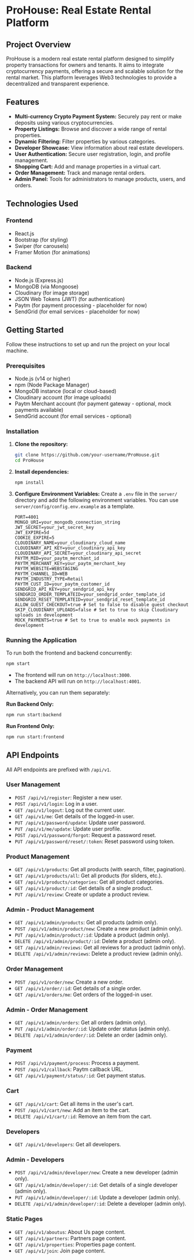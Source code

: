# ProHouse: Real Estate Rental Platform

## Project Overview

ProHouse is a modern real estate rental platform designed to simplify property transactions for owners and tenants. It aims to integrate cryptocurrency payments, offering a secure and scalable solution for the rental market. This platform leverages Web3 technologies to provide a decentralized and transparent experience.

## Features

- **Multi-currency Crypto Payment System:** Securely pay rent or make deposits using various cryptocurrencies.
- **Property Listings:** Browse and discover a wide range of rental properties.
- **Dynamic Filtering:** Filter properties by various categories.
- **Developer Showcase:** View information about real estate developers.
- **User Authentication:** Secure user registration, login, and profile management.
- **Shopping Cart:** Add and manage properties in a virtual cart.
- **Order Management:** Track and manage rental orders.
- **Admin Panel:** Tools for administrators to manage products, users, and orders.

## Technologies Used

### Frontend
- React.js
- Bootstrap (for styling)
- Swiper (for carousels)
- Framer Motion (for animations)

### Backend
- Node.js (Express.js)
- MongoDB (via Mongoose)
- Cloudinary (for image storage)
- JSON Web Tokens (JWT) (for authentication)
- Paytm (for payment processing - placeholder for now)
- SendGrid (for email services - placeholder for now)

## Getting Started

Follow these instructions to set up and run the project on your local machine.

### Prerequisites

- Node.js (v14 or higher)
- npm (Node Package Manager)
- MongoDB instance (local or cloud-based)
- Cloudinary account (for image uploads)
- Paytm Merchant account (for payment gateway - optional, mock payments available)
- SendGrid account (for email services - optional)

### Installation

1.  **Clone the repository:**
    ```bash
    git clone https://github.com/your-username/ProHouse.git
    cd ProHouse
    ```

2.  **Install dependencies:**
    ```bash
    npm install
    ```

3.  **Configure Environment Variables:**
    Create a `.env` file in the `server/` directory and add the following environment variables. You can use `server/config/config.env.example` as a template.

    ```
    PORT=4001
    MONGO_URI=your_mongodb_connection_string
    JWT_SECRET=your_jwt_secret_key
    JWT_EXPIRE=5d
    COOKIE_EXPIRE=5
    CLOUDINARY_NAME=your_cloudinary_cloud_name
    CLOUDINARY_API_KEY=your_cloudinary_api_key
    CLOUDINARY_API_SECRET=your_cloudinary_api_secret
    PAYTM_MID=your_paytm_merchant_id
    PAYTM_MERCHANT_KEY=your_paytm_merchant_key
    PAYTM_WEBSITE=WEBSTAGING
    PAYTM_CHANNEL_ID=WEB
    PAYTM_INDUSTRY_TYPE=Retail
    PAYTM_CUST_ID=your_paytm_customer_id
    SENDGRID_API_KEY=your_sendgrid_api_key
    SENDGRID_ORDER_TEMPLATEID=your_sendgrid_order_template_id
    SENDGRID_RESET_TEMPLATEID=your_sendgrid_reset_template_id
    ALLOW_GUEST_CHECKOUT=true # Set to false to disable guest checkout
    SKIP_CLOUDINARY_UPLOADS=false # Set to true to skip Cloudinary uploads in development
    MOCK_PAYMENTS=true # Set to true to enable mock payments in development
    ```

### Running the Application

To run both the frontend and backend concurrently:

```bash
npm start
```

-   The frontend will run on `http://localhost:3000`.
-   The backend API will run on `http://localhost:4001`.

Alternatively, you can run them separately:

**Run Backend Only:**
```bash
npm run start:backend
```

**Run Frontend Only:**
```bash
npm run start:frontend
```

## API Endpoints

All API endpoints are prefixed with `/api/v1`.

### User Management
-   `POST /api/v1/register`: Register a new user.
-   `POST /api/v1/login`: Log in a user.
-   `GET /api/v1/logout`: Log out the current user.
-   `GET /api/v1/me`: Get details of the logged-in user.
-   `PUT /api/v1/password/update`: Update user password.
-   `PUT /api/v1/me/update`: Update user profile.
-   `POST /api/v1/password/forgot`: Request a password reset.
-   `PUT /api/v1/password/reset/:token`: Reset password using token.

### Product Management
-   `GET /api/v1/products`: Get all products (with search, filter, pagination).
-   `GET /api/v1/products/all`: Get all products (for sliders, etc.).
-   `GET /api/v1/products/categories`: Get all product categories.
-   `GET /api/v1/product/:id`: Get details of a single product.
-   `PUT /api/v1/review`: Create or update a product review.

### Admin - Product Management
-   `GET /api/v1/admin/products`: Get all products (admin only).
-   `POST /api/v1/admin/product/new`: Create a new product (admin only).
-   `PUT /api/v1/admin/product/:id`: Update a product (admin only).
-   `DELETE /api/v1/admin/product/:id`: Delete a product (admin only).
-   `GET /api/v1/admin/reviews`: Get all reviews for a product (admin only).
-   `DELETE /api/v1/admin/reviews`: Delete a product review (admin only).

### Order Management
-   `POST /api/v1/order/new`: Create a new order.
-   `GET /api/v1/order/:id`: Get details of a single order.
-   `GET /api/v1/orders/me`: Get orders of the logged-in user.

### Admin - Order Management
-   `GET /api/v1/admin/orders`: Get all orders (admin only).
-   `PUT /api/v1/admin/order/:id`: Update order status (admin only).
-   `DELETE /api/v1/admin/order/:id`: Delete an order (admin only).

### Payment
-   `POST /api/v1/payment/process`: Process a payment.
-   `POST /api/v1/callback`: Paytm callback URL.
-   `GET /api/v1/payment/status/:id`: Get payment status.

### Cart
-   `GET /api/v1/cart`: Get all items in the user's cart.
-   `POST /api/v1/cart/new`: Add an item to the cart.
-   `DELETE /api/v1/cart/:id`: Remove an item from the cart.

### Developers
-   `GET /api/v1/developers`: Get all developers.

### Admin - Developers
-   `POST /api/v1/admin/developer/new`: Create a new developer (admin only).
-   `GET /api/v1/admin/developer/:id`: Get details of a single developer (admin only).
-   `PUT /api/v1/admin/developer/:id`: Update a developer (admin only).
-   `DELETE /api/v1/admin/developer/:id`: Delete a developer (admin only).

### Static Pages
-   `GET /api/v1/aboutus`: About Us page content.
-   `GET /api/v1/partners`: Partners page content.
-   `GET /api/v1/properties`: Properties page content.
-   `GET /api/v1/join`: Join page content.